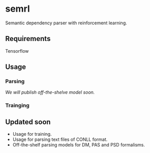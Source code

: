# semrl
Semantic dependency parser with reinforcement learning.

## Requirements
Tensorflow

## Usage
### Parsing
*We will publish off-the-shelve model soon.*
### Trainging


## Updated soon
- Usage for training.
- Usage for parsing text files of CONLL format.
- Off-the-shelf parsing models for DM, PAS and PSD formalisms.
